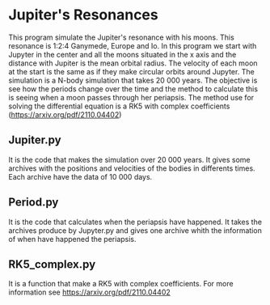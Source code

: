 # Jupiter's Resonances
This program simulate the Jupiter's resonance with his moons. This resonance is 1:2:4 Ganymede, Europe and Io. In this program we start with Jupyter in the center and all the moons situated in the x axis and the distance with Jupiter is the mean orbital radius. The velocity of each moon at the start is the same as if they make circular orbits around Jupyter. The simulation is a N-body simulation that takes 20 000 years. The objective is see how the periods change over the time and the method to calculate this is seeing when a moon passes through her periapsis. The method use for solving the differential equation is a RK5 with complex coefficients (https://arxiv.org/pdf/2110.04402)

## Jupiter.py
It is the code that makes the simulation over 20 000 years. It gives some archives with the positions and velocities of the bodies in differents times. Each archive have the data of 10 000 days.

## Period.py
It is the code that calculates when the periapsis have happened. It takes the archives produce by Jupyter.py and gives one archive whith the information of when have happened the periapsis.

## RK5_complex.py
It is a function that make a RK5 with complex coefficients. For more information see https://arxiv.org/pdf/2110.04402
